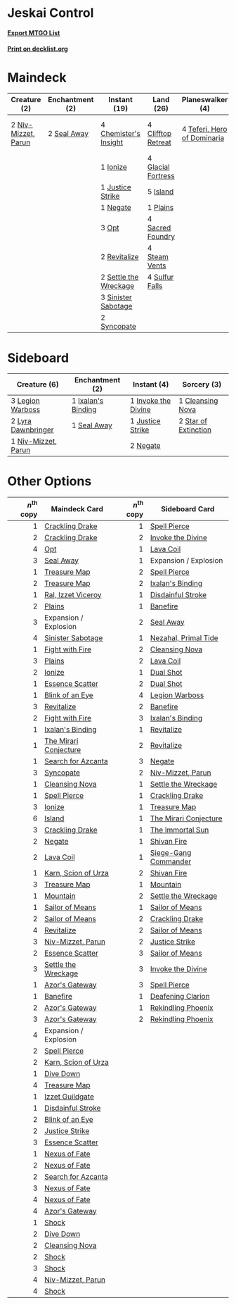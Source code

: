 # Jeskai Control

#### [Export MTGO List](../collection/Jeskai%20Control/Jeskai%20Control.txt)
#### [Print on decklist.org](http://decklist.org/?deckmain=4%09Chemister's%20Insight%0A4%09Clifftop%20Retreat%0A4%09Deafening%20Clarion%0A2%09Expansion%20/%20Explosion%0A4%09Glacial%20Fortress%0A1%09Ionize%0A5%09Island%0A1%09Justice%20Strike%0A1%09Lava%20Coil%0A1%09Negate%0A2%09Niv-Mizzet,%20Parun%0A3%09Opt%0A1%09Plains%0A2%09Revitalize%0A4%09Sacred%20Foundry%0A2%09Seal%20Away%0A2%09Settle%20the%20Wreckage%0A3%09Sinister%20Sabotage%0A4%09Steam%20Vents%0A4%09Sulfur%20Falls%0A2%09Syncopate%0A4%09Teferi,%20Hero%20of%20Dominaria&deckside=1%09Cleansing%20Nova%0A1%09Invoke%20the%20Divine%0A1%09Ixalan's%20Binding%0A1%09Justice%20Strike%0A3%09Legion%20Warboss%0A2%09Lyra%20Dawnbringer%0A2%09Negate%0A1%09Niv-Mizzet,%20Parun%0A1%09Seal%20Away%0A2%09Star%20of%20Extinction)
# Maindeck

|                                         Creature (2)                                         |                                   Enchantment (2)                                    |                                          Instant (19)                                          |                                          Land (26)                                          |                                           Planeswalker (4)                                           |                                         Sorcery (5)                                          |      Unknown (2)      |
|----------------------------------------------------------------------------------------------|--------------------------------------------------------------------------------------|------------------------------------------------------------------------------------------------|---------------------------------------------------------------------------------------------|------------------------------------------------------------------------------------------------------|----------------------------------------------------------------------------------------------|-----------------------|
|2 [Niv-Mizzet, Parun](http://gatherer.wizards.com/Pages/Card/Details.aspx?multiverseid=452942)|2 [Seal Away](http://gatherer.wizards.com/Pages/Card/Details.aspx?multiverseid=442919)|4 [Chemister's Insight](http://gatherer.wizards.com/Pages/Card/Details.aspx?multiverseid=452782)|4 [Clifftop Retreat](http://gatherer.wizards.com/Pages/Card/Details.aspx?multiverseid=241980)|4 [Teferi, Hero of Dominaria](http://gatherer.wizards.com/Pages/Card/Details.aspx?multiverseid=443095)|4 [Deafening Clarion](http://gatherer.wizards.com/Pages/Card/Details.aspx?multiverseid=452915)|2 Expansion / Explosion|
|                                                                                              |                                                                                      |1 [Ionize](http://gatherer.wizards.com/Pages/Card/Details.aspx?multiverseid=452929)             |4 [Glacial Fortress](http://gatherer.wizards.com/Pages/Card/Details.aspx?multiverseid=435416)|                                                                                                      |1 [Lava Coil](http://gatherer.wizards.com/Pages/Card/Details.aspx?multiverseid=452858)        |                       |
|                                                                                              |                                                                                      |1 [Justice Strike](http://gatherer.wizards.com/Pages/Card/Details.aspx?multiverseid=452932)     |5 [Island](http://gatherer.wizards.com/Pages/Card/Details.aspx?multiverseid=439602)          |                                                                                                      |                                                                                              |                       |
|                                                                                              |                                                                                      |1 [Negate](http://gatherer.wizards.com/Pages/Card/Details.aspx?multiverseid=447135)             |1 [Plains](http://gatherer.wizards.com/Pages/Card/Details.aspx?multiverseid=439601)          |                                                                                                      |                                                                                              |                       |
|                                                                                              |                                                                                      |3 [Opt](http://gatherer.wizards.com/Pages/Card/Details.aspx?multiverseid=435217)                |4 [Sacred Foundry](http://gatherer.wizards.com/Pages/Card/Details.aspx?multiverseid=405106)  |                                                                                                      |                                                                                              |                       |
|                                                                                              |                                                                                      |2 [Revitalize](http://gatherer.wizards.com/Pages/Card/Details.aspx?multiverseid=447171)         |4 [Steam Vents](http://gatherer.wizards.com/Pages/Card/Details.aspx?multiverseid=405109)     |                                                                                                      |                                                                                              |                       |
|                                                                                              |                                                                                      |2 [Settle the Wreckage](http://gatherer.wizards.com/Pages/Card/Details.aspx?multiverseid=435186)|4 [Sulfur Falls](http://gatherer.wizards.com/Pages/Card/Details.aspx?multiverseid=241987)    |                                                                                                      |                                                                                              |                       |
|                                                                                              |                                                                                      |3 [Sinister Sabotage](http://gatherer.wizards.com/Pages/Card/Details.aspx?multiverseid=452804)  |                                                                                             |                                                                                                      |                                                                                              |                       |
|                                                                                              |                                                                                      |2 [Syncopate](http://gatherer.wizards.com/Pages/Card/Details.aspx?multiverseid=270369)          |                                                                                             |                                                                                                      |                                                                                              |                       |


# Sideboard

|                                         Creature (6)                                         |                                       Enchantment (2)                                       |                                         Instant (4)                                          |                                          Sorcery (3)                                          |
|----------------------------------------------------------------------------------------------|---------------------------------------------------------------------------------------------|----------------------------------------------------------------------------------------------|-----------------------------------------------------------------------------------------------|
|3 [Legion Warboss](http://gatherer.wizards.com/Pages/Card/Details.aspx?multiverseid=452859)   |1 [Ixalan's Binding](http://gatherer.wizards.com/Pages/Card/Details.aspx?multiverseid=435168)|1 [Invoke the Divine](http://gatherer.wizards.com/Pages/Card/Details.aspx?multiverseid=447152)|1 [Cleansing Nova](http://gatherer.wizards.com/Pages/Card/Details.aspx?multiverseid=447145)    |
|2 [Lyra Dawnbringer](http://gatherer.wizards.com/Pages/Card/Details.aspx?multiverseid=442914) |1 [Seal Away](http://gatherer.wizards.com/Pages/Card/Details.aspx?multiverseid=442919)       |1 [Justice Strike](http://gatherer.wizards.com/Pages/Card/Details.aspx?multiverseid=452932)   |2 [Star of Extinction](http://gatherer.wizards.com/Pages/Card/Details.aspx?multiverseid=435315)|
|1 [Niv-Mizzet, Parun](http://gatherer.wizards.com/Pages/Card/Details.aspx?multiverseid=452942)|                                                                                             |2 [Negate](http://gatherer.wizards.com/Pages/Card/Details.aspx?multiverseid=447135)           |                                                                                               |


# Other Options

|*n*<sup>th</sup> copy|                                         Maindeck Card                                          |*n*<sup>th</sup> copy|                                         Sideboard Card                                         |
|--------------------:|------------------------------------------------------------------------------------------------|--------------------:|------------------------------------------------------------------------------------------------|
|                    1|[Crackling Drake](http://gatherer.wizards.com/Pages/Card/Details.aspx?multiverseid=452913)      |                    1|[Spell Pierce](http://gatherer.wizards.com/Pages/Card/Details.aspx?multiverseid=425876)         |
|                    2|[Crackling Drake](http://gatherer.wizards.com/Pages/Card/Details.aspx?multiverseid=452913)      |                    2|[Invoke the Divine](http://gatherer.wizards.com/Pages/Card/Details.aspx?multiverseid=447152)    |
|                    4|[Opt](http://gatherer.wizards.com/Pages/Card/Details.aspx?multiverseid=435217)                  |                    1|[Lava Coil](http://gatherer.wizards.com/Pages/Card/Details.aspx?multiverseid=452858)            |
|                    3|[Seal Away](http://gatherer.wizards.com/Pages/Card/Details.aspx?multiverseid=442919)            |                    1|Expansion / Explosion                                                                           |
|                    1|[Treasure Map](http://gatherer.wizards.com/Pages/Card/Details.aspx?multiverseid=435410)         |                    2|[Spell Pierce](http://gatherer.wizards.com/Pages/Card/Details.aspx?multiverseid=425876)         |
|                    2|[Treasure Map](http://gatherer.wizards.com/Pages/Card/Details.aspx?multiverseid=435410)         |                    2|[Ixalan's Binding](http://gatherer.wizards.com/Pages/Card/Details.aspx?multiverseid=435168)     |
|                    1|[Ral, Izzet Viceroy](http://gatherer.wizards.com/Pages/Card/Details.aspx?multiverseid=452945)   |                    1|[Disdainful Stroke](http://gatherer.wizards.com/Pages/Card/Details.aspx?multiverseid=446776)    |
|                    2|[Plains](http://gatherer.wizards.com/Pages/Card/Details.aspx?multiverseid=439601)               |                    1|[Banefire](http://gatherer.wizards.com/Pages/Card/Details.aspx?multiverseid=397676)             |
|                    3|Expansion / Explosion                                                                           |                    2|[Seal Away](http://gatherer.wizards.com/Pages/Card/Details.aspx?multiverseid=442919)            |
|                    4|[Sinister Sabotage](http://gatherer.wizards.com/Pages/Card/Details.aspx?multiverseid=452804)    |                    1|[Nezahal, Primal Tide](http://gatherer.wizards.com/Pages/Card/Details.aspx?multiverseid=439702) |
|                    1|[Fight with Fire](http://gatherer.wizards.com/Pages/Card/Details.aspx?multiverseid=443007)      |                    2|[Cleansing Nova](http://gatherer.wizards.com/Pages/Card/Details.aspx?multiverseid=447145)       |
|                    3|[Plains](http://gatherer.wizards.com/Pages/Card/Details.aspx?multiverseid=439601)               |                    2|[Lava Coil](http://gatherer.wizards.com/Pages/Card/Details.aspx?multiverseid=452858)            |
|                    2|[Ionize](http://gatherer.wizards.com/Pages/Card/Details.aspx?multiverseid=452929)               |                    1|[Dual Shot](http://gatherer.wizards.com/Pages/Card/Details.aspx?multiverseid=435295)            |
|                    1|[Essence Scatter](http://gatherer.wizards.com/Pages/Card/Details.aspx?multiverseid=438446)      |                    2|[Dual Shot](http://gatherer.wizards.com/Pages/Card/Details.aspx?multiverseid=435295)            |
|                    1|[Blink of an Eye](http://gatherer.wizards.com/Pages/Card/Details.aspx?multiverseid=442934)      |                    4|[Legion Warboss](http://gatherer.wizards.com/Pages/Card/Details.aspx?multiverseid=452859)       |
|                    3|[Revitalize](http://gatherer.wizards.com/Pages/Card/Details.aspx?multiverseid=447171)           |                    2|[Banefire](http://gatherer.wizards.com/Pages/Card/Details.aspx?multiverseid=397676)             |
|                    2|[Fight with Fire](http://gatherer.wizards.com/Pages/Card/Details.aspx?multiverseid=443007)      |                    3|[Ixalan's Binding](http://gatherer.wizards.com/Pages/Card/Details.aspx?multiverseid=435168)     |
|                    1|[Ixalan's Binding](http://gatherer.wizards.com/Pages/Card/Details.aspx?multiverseid=435168)     |                    1|[Revitalize](http://gatherer.wizards.com/Pages/Card/Details.aspx?multiverseid=447171)           |
|                    1|[The Mirari Conjecture](http://gatherer.wizards.com/Pages/Card/Details.aspx?multiverseid=442945)|                    2|[Revitalize](http://gatherer.wizards.com/Pages/Card/Details.aspx?multiverseid=447171)           |
|                    1|[Search for Azcanta](http://gatherer.wizards.com/Pages/Card/Details.aspx?multiverseid=435226)   |                    3|[Negate](http://gatherer.wizards.com/Pages/Card/Details.aspx?multiverseid=447135)               |
|                    3|[Syncopate](http://gatherer.wizards.com/Pages/Card/Details.aspx?multiverseid=270369)            |                    2|[Niv-Mizzet, Parun](http://gatherer.wizards.com/Pages/Card/Details.aspx?multiverseid=452942)    |
|                    1|[Cleansing Nova](http://gatherer.wizards.com/Pages/Card/Details.aspx?multiverseid=447145)       |                    1|[Settle the Wreckage](http://gatherer.wizards.com/Pages/Card/Details.aspx?multiverseid=435186)  |
|                    1|[Spell Pierce](http://gatherer.wizards.com/Pages/Card/Details.aspx?multiverseid=425876)         |                    1|[Crackling Drake](http://gatherer.wizards.com/Pages/Card/Details.aspx?multiverseid=452913)      |
|                    3|[Ionize](http://gatherer.wizards.com/Pages/Card/Details.aspx?multiverseid=452929)               |                    1|[Treasure Map](http://gatherer.wizards.com/Pages/Card/Details.aspx?multiverseid=435410)         |
|                    6|[Island](http://gatherer.wizards.com/Pages/Card/Details.aspx?multiverseid=439602)               |                    1|[The Mirari Conjecture](http://gatherer.wizards.com/Pages/Card/Details.aspx?multiverseid=442945)|
|                    3|[Crackling Drake](http://gatherer.wizards.com/Pages/Card/Details.aspx?multiverseid=452913)      |                    1|[The Immortal Sun](http://gatherer.wizards.com/Pages/Card/Details.aspx?multiverseid=439844)     |
|                    2|[Negate](http://gatherer.wizards.com/Pages/Card/Details.aspx?multiverseid=447135)               |                    1|[Shivan Fire](http://gatherer.wizards.com/Pages/Card/Details.aspx?multiverseid=443030)          |
|                    2|[Lava Coil](http://gatherer.wizards.com/Pages/Card/Details.aspx?multiverseid=452858)            |                    1|[Siege-Gang Commander](http://gatherer.wizards.com/Pages/Card/Details.aspx?multiverseid=413689) |
|                    1|[Karn, Scion of Urza](http://gatherer.wizards.com/Pages/Card/Details.aspx?multiverseid=442889)  |                    2|[Shivan Fire](http://gatherer.wizards.com/Pages/Card/Details.aspx?multiverseid=443030)          |
|                    3|[Treasure Map](http://gatherer.wizards.com/Pages/Card/Details.aspx?multiverseid=435410)         |                    1|[Mountain](http://gatherer.wizards.com/Pages/Card/Details.aspx?multiverseid=439604)             |
|                    1|[Mountain](http://gatherer.wizards.com/Pages/Card/Details.aspx?multiverseid=439604)             |                    2|[Settle the Wreckage](http://gatherer.wizards.com/Pages/Card/Details.aspx?multiverseid=435186)  |
|                    1|[Sailor of Means](http://gatherer.wizards.com/Pages/Card/Details.aspx?multiverseid=435225)      |                    1|[Sailor of Means](http://gatherer.wizards.com/Pages/Card/Details.aspx?multiverseid=435225)      |
|                    2|[Sailor of Means](http://gatherer.wizards.com/Pages/Card/Details.aspx?multiverseid=435225)      |                    2|[Crackling Drake](http://gatherer.wizards.com/Pages/Card/Details.aspx?multiverseid=452913)      |
|                    4|[Revitalize](http://gatherer.wizards.com/Pages/Card/Details.aspx?multiverseid=447171)           |                    2|[Sailor of Means](http://gatherer.wizards.com/Pages/Card/Details.aspx?multiverseid=435225)      |
|                    3|[Niv-Mizzet, Parun](http://gatherer.wizards.com/Pages/Card/Details.aspx?multiverseid=452942)    |                    2|[Justice Strike](http://gatherer.wizards.com/Pages/Card/Details.aspx?multiverseid=452932)       |
|                    2|[Essence Scatter](http://gatherer.wizards.com/Pages/Card/Details.aspx?multiverseid=438446)      |                    3|[Sailor of Means](http://gatherer.wizards.com/Pages/Card/Details.aspx?multiverseid=435225)      |
|                    3|[Settle the Wreckage](http://gatherer.wizards.com/Pages/Card/Details.aspx?multiverseid=435186)  |                    3|[Invoke the Divine](http://gatherer.wizards.com/Pages/Card/Details.aspx?multiverseid=447152)    |
|                    1|[Azor's Gateway](http://gatherer.wizards.com/Pages/Card/Details.aspx?multiverseid=439838)       |                    3|[Spell Pierce](http://gatherer.wizards.com/Pages/Card/Details.aspx?multiverseid=425876)         |
|                    1|[Banefire](http://gatherer.wizards.com/Pages/Card/Details.aspx?multiverseid=397676)             |                    1|[Deafening Clarion](http://gatherer.wizards.com/Pages/Card/Details.aspx?multiverseid=452915)    |
|                    2|[Azor's Gateway](http://gatherer.wizards.com/Pages/Card/Details.aspx?multiverseid=439838)       |                    1|[Rekindling Phoenix](http://gatherer.wizards.com/Pages/Card/Details.aspx?multiverseid=439768)   |
|                    3|[Azor's Gateway](http://gatherer.wizards.com/Pages/Card/Details.aspx?multiverseid=439838)       |                    2|[Rekindling Phoenix](http://gatherer.wizards.com/Pages/Card/Details.aspx?multiverseid=439768)   |
|                    4|Expansion / Explosion                                                                           |                     |                                                                                                |
|                    2|[Spell Pierce](http://gatherer.wizards.com/Pages/Card/Details.aspx?multiverseid=425876)         |                     |                                                                                                |
|                    2|[Karn, Scion of Urza](http://gatherer.wizards.com/Pages/Card/Details.aspx?multiverseid=442889)  |                     |                                                                                                |
|                    1|[Dive Down](http://gatherer.wizards.com/Pages/Card/Details.aspx?multiverseid=435205)            |                     |                                                                                                |
|                    4|[Treasure Map](http://gatherer.wizards.com/Pages/Card/Details.aspx?multiverseid=435410)         |                     |                                                                                                |
|                    1|[Izzet Guildgate](http://gatherer.wizards.com/Pages/Card/Details.aspx?multiverseid=426062)      |                     |                                                                                                |
|                    1|[Disdainful Stroke](http://gatherer.wizards.com/Pages/Card/Details.aspx?multiverseid=446776)    |                     |                                                                                                |
|                    2|[Blink of an Eye](http://gatherer.wizards.com/Pages/Card/Details.aspx?multiverseid=442934)      |                     |                                                                                                |
|                    2|[Justice Strike](http://gatherer.wizards.com/Pages/Card/Details.aspx?multiverseid=452932)       |                     |                                                                                                |
|                    3|[Essence Scatter](http://gatherer.wizards.com/Pages/Card/Details.aspx?multiverseid=438446)      |                     |                                                                                                |
|                    1|[Nexus of Fate](http://gatherer.wizards.com/Pages/Card/Details.aspx?multiverseid=450253)        |                     |                                                                                                |
|                    2|[Nexus of Fate](http://gatherer.wizards.com/Pages/Card/Details.aspx?multiverseid=450253)        |                     |                                                                                                |
|                    2|[Search for Azcanta](http://gatherer.wizards.com/Pages/Card/Details.aspx?multiverseid=435226)   |                     |                                                                                                |
|                    3|[Nexus of Fate](http://gatherer.wizards.com/Pages/Card/Details.aspx?multiverseid=450253)        |                     |                                                                                                |
|                    4|[Nexus of Fate](http://gatherer.wizards.com/Pages/Card/Details.aspx?multiverseid=450253)        |                     |                                                                                                |
|                    4|[Azor's Gateway](http://gatherer.wizards.com/Pages/Card/Details.aspx?multiverseid=439838)       |                     |                                                                                                |
|                    1|[Shock](http://gatherer.wizards.com/Pages/Card/Details.aspx?multiverseid=386365)                |                     |                                                                                                |
|                    2|[Dive Down](http://gatherer.wizards.com/Pages/Card/Details.aspx?multiverseid=435205)            |                     |                                                                                                |
|                    2|[Cleansing Nova](http://gatherer.wizards.com/Pages/Card/Details.aspx?multiverseid=447145)       |                     |                                                                                                |
|                    2|[Shock](http://gatherer.wizards.com/Pages/Card/Details.aspx?multiverseid=386365)                |                     |                                                                                                |
|                    3|[Shock](http://gatherer.wizards.com/Pages/Card/Details.aspx?multiverseid=386365)                |                     |                                                                                                |
|                    4|[Niv-Mizzet, Parun](http://gatherer.wizards.com/Pages/Card/Details.aspx?multiverseid=452942)    |                     |                                                                                                |
|                    4|[Shock](http://gatherer.wizards.com/Pages/Card/Details.aspx?multiverseid=386365)                |                     |                                                                                                |

